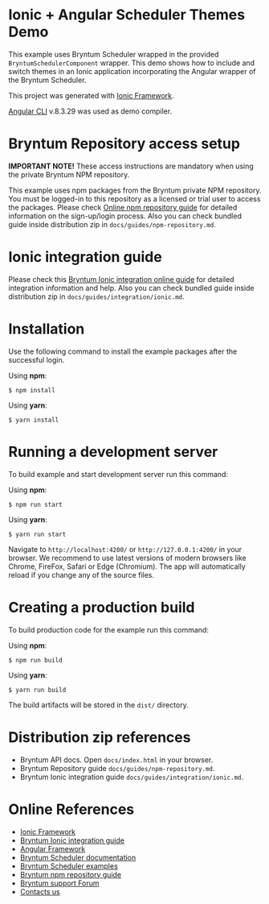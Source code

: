 # Ionic + Angular Scheduler Themes Demo

This example uses Bryntum Scheduler wrapped in the provided `BryntumSchedulerComponent` wrapper.
This demo shows how to include and switch themes in an Ionic application incorporating the Angular wrapper of the Bryntum Scheduler.

This project was generated with [Ionic Framework](https://ionicframework.com/).

[Angular CLI](https://github.com/angular/angular-cli) v.8.3.29 was used
as demo compiler.

# Bryntum Repository access setup

**IMPORTANT NOTE!** These access instructions are mandatory when using the private Bryntum NPM repository.

This example uses npm packages from the Bryntum private NPM repository. You must be logged-in to this repository as a
licensed or trial user to access the packages. Please
check [Online npm repository guide](https://bryntum.com/docs/scheduler/guide/Scheduler/npm-repository) for detailed information
on the sign-up/login process. Also you can check bundled guide inside distribution zip
in `docs/guides/npm-repository.md`.

# Ionic integration guide

Please check this
[Bryntum Ionic integration online guide](https://bryntum.com/docs/scheduler/guide/Scheduler/integration/ionic) for
detailed integration information and help. Also you can check bundled guide inside distribution zip
in `docs/guides/integration/ionic.md`.

# Installation

Use the following command to install the example packages after the successful login.

Using **npm**:

```shell
$ npm install
```

Using **yarn**:

```shell
$ yarn install
```

# Running a development server

To build example and start development server run this command:

Using **npm**:

```shell
$ npm run start
```

Using **yarn**:

```shell
$ yarn run start
```

Navigate to `http://localhost:4200/` or `http://127.0.0.1:4200/` in your browser. We recommend to use latest versions of
modern browsers like Chrome, FireFox, Safari or Edge (Chromium). The app will automatically reload if you change any of
the source files.

# Creating a production build

To build production code for the example run this command:

Using **npm**:

```shell
$ npm run build
```

Using **yarn**:

```shell
$ yarn run build
```

The build artifacts will be stored in the `dist/` directory.

# Distribution zip references

* Bryntum API docs. Open `docs/index.html` in your browser.
* Bryntum Repository guide `docs/guides/npm-repository.md`.
* Bryntum Ionic integration guide `docs/guides/integration/ionic.md`.

# Online References

* [Ionic Framework](https://ionicframework.com/)
* [Bryntum Ionic integration guide](https://bryntum.com/docs/scheduler/guide/Scheduler/integration/ionic)
* [Angular Framework](https://angular.io)
* [Bryntum Scheduler documentation](https://bryntum.com/docs/scheduler/)
* [Bryntum Scheduler examples](https://bryntum.com/examples/scheduler/)
* [Bryntum npm repository guide](https://bryntum.com/docs/scheduler/guide/Scheduler/npm-repository)
* [Bryntum support Forum](https://bryntum.com/forum/)
* [Contacts us](https://bryntum.com/contact/)
